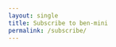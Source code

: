 ```yaml
---
layout: single
title: Subscribe to ben-mini
permalink: /subscribe/
---
```


<iframe data-tally-src="https://tally.so/embed/mOPJ9p?alignLeft=1&hideTitle=1&transparentBackground=1&dynamicHeight=1" loading="lazy" width="100%" height="157" frameborder="0" marginheight="0" marginwidth="0" title="Subscribe to ben-mini"></iframe>
<script>
  var d = document,
      w = "https://tally.so/widgets/embed.js",
      v = function() {
        if (typeof Tally !== "undefined") {
          Tally.loadEmbeds();
        } else {
          d.querySelectorAll("iframe[data-tally-src]:not([src])").forEach(function(e) {
            e.src = e.dataset.tallySrc;
          });
        }
      };
  if (typeof Tally !== "undefined") {
    v();
  } else if (d.querySelector('script[src="' + w + '"]') === null) {
    var s = d.createElement("script");
    s.src = w;
    s.onload = v;
    s.onerror = v;
    d.body.appendChild(s);
  }
</script>


